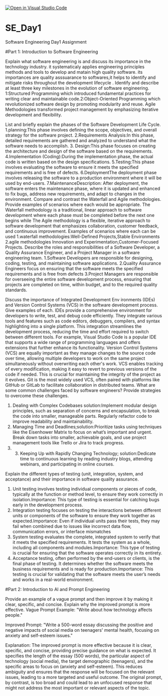 [![Open in Visual Studio Code](https://classroom.github.com/assets/open-in-vscode-2e0aaae1b6195c2367325f4f02e2d04e9abb55f0b24a779b69b11b9e10269abc.svg)](https://classroom.github.com/online_ide?assignment_repo_id=15564401&assignment_repo_type=AssignmentRepo)
# SE_Day1
Software Engineering Day1 Assignment

#Part 1: Introduction to Software Engineering

Explain what software engineering is and discuss its importance in the technology industry.
it systematicaly applies engineering principles methods and tools to develop and matain high quality software.
its importances are quality asssuarance to softwares,it helps to identify and mitigate risks throughout the development lifecycle .
Identify and describe at least three key milestones in the evolution of software engineering.
1:Structured Programming which introduced fundamental practices for writing clear and maintainable code.2:Object-Oriented Programming which revolutionized software design by promoting modularity and reuse.
Agile Methodologies transformed project management by emphasizing iterative development and flexibility.

List and briefly explain the phases of the Software Development Life Cycle.
1.planning:This phase involves defining the scope, objectives, and overall strategy for the software project.
2.Requirements Analysis:In this phase, detailed requirements are gathered and analyzed to understand what the software needs to accomplish.
3. Design:This phase focuses on creating the architecture and design of the software based on the requirements.
4.Implementation (Coding):During the implementation phase, the actual code is written based on the design specifications.
5.Testing:This phase involves evaluating the software to ensure it meets the specified requirements and is free of defects.
6.DeploymentThe deployment phase involves releasing the software to a production environment where it will be used by end-users.
7.MaintenanceDescription: After deployment, the software enters the maintenance phase, where it is updated and enhanced to fix bugs, address new requirements, and adapt to changes in the environment.
Compare and contrast the Waterfall and Agile methodologies. Provide examples of scenarios where each would be appropriate.
The Waterfall methodology is a traditional, linear approach to software development where each phase must be completed before the next one begins while The Agile methodology is a flexible, iterative approach to software development that emphasizes collaboration, customer feedback, and continuous improvement.
Examples of scenarios where each can be used 1.waterfall methodologies:Well-Defined Projects,Stable Environments 2.agile methodologies Innovation and Experimentation,Customer-Focused Projects.
Describe the roles and responsibilities of a Software Developer, a Quality Assurance Engineer, and a Project Manager in a software engineering team.
1.Software Developers are responsible for designing, coding, testing, and maintaining software applications. 
2.Quality Assurance Engineers focus on ensuring that the software meets the specified requirements and is free from defects 
3.Project Managers are responsible for overseeing the entire software development process, ensuring that projects are completed on time, within budget, and to the required quality standards.

Discuss the importance of Integrated Development Env ironments (IDEs) and Version Control Systems (VCS) in the software development process. Give examples of each.
IDEs provide a comprehensive environment for developers to write, test, and debug code efficiently. They integrate various tools and features such as code editors, debuggers, compilers, and syntax highlighting into a single platform. This integration streamlines the development process, reducing the time and effort required to switch between different tools. For example, Visual Studio Code is a popular IDE that supports a wide range of programming languages and offers extensions that further enhance its functionality.
Version Control Systems (VCS) are equally important as they manage changes to the source code over time, allowing multiple developers to work on the same project simultaneously without overwriting each other's work. VCS enables tracking of every modification, making it easy to revert to previous versions of the code if needed. This is crucial for maintaining the integrity of the project as it evolves. Git is the most widely used VCS, often paired with platforms like GitHub or GitLab to facilitate collaboration in distributed teams.
What are some common challenges faced by software engineers? Provide strategies to overcome these challenges.
1. Dealing with Complex Codebases solution:Implement modular design principles, such as separation of concerns and encapsulation, to break the code into smaller, manageable parts. Regularly refactor code to improve readability and maintainability.
2. Managing Time and Deadlines;solution:Prioritize tasks using techniques like the Eisenhower Matrix to focus on what’s important and urgent. Break down tasks into smaller, achievable goals, and use project management tools like Trello or Jira to track progress.
3. 3. Keeping Up with Rapidly Changing Technology; solution:Dedicate time to continuous learning by reading industry blogs, attending webinars, and participating in online courses.

Explain the different types of testing (unit, integration, system, and acceptance) and their importance in software quality assurance.
1. Unit testing involves testing individual components or pieces of code, typically at the function or method level, to ensure they work correctly in isolation.Importance: This type of testing is essential for catching bugs early in the development process.
2. Integration testing focuses on testing the interactions between different units or components of the software to ensure they work together as expected.Importance: Even if individual units pass their tests, they may fail when combined due to issues like incorrect data flow, communication errors, or interface mismatches
3. System testing evaluates the complete, integrated system to verify that it meets the specified requirements. It tests the system as a whole, including all components and modules.Importance: This type of testing is crucial for ensuring that the software operates correctly in its entirety.
4. Acceptance testing, often performed by the end-users or clients, is the final phase of testing. It determines whether the software meets the business requirements and is ready for production.Importance: This testing is crucial for validating that the software meets the user’s needs and works in a real-world environment.

#Part 2: Introduction to AI and Prompt Engineering

Provide an example of a vague prompt and then improve it by making it clear, specific, and concise. Explain why the improved prompt is more effective.
Vague Prompt Example:
"Write about how technology affects people."

Improved Prompt:
"Write a 500-word essay discussing the positive and negative impacts of social media on teenagers' mental health, focusing on anxiety and self-esteem issues."

Explanation:
The improved prompt is more effective because it is clear, specific, and concise, providing precise guidance on what is expected. It specifies the length of the essay (500 words), the particular aspect of technology (social media), the target demographic (teenagers), and the specific areas to focus on (anxiety and self-esteem). This reduces ambiguity and ensures that the response will be focused on the relevant issues, leading to a more targeted and useful outcome. The original prompt, by contrast, is too broad and could lead to an unfocused response that might not address the most important or relevant aspects of the topic.
